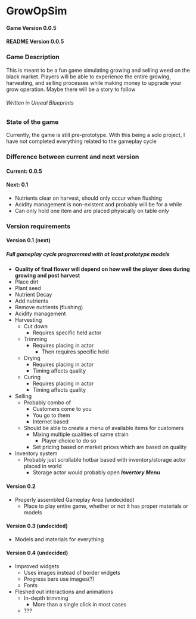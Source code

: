 # GrowOpSim
#### Game Version 0.0.5
#### README Version 0.0.5
### Game Description
This is meant to be a fun game simulating growing and selling weed on the black market. Players will be able to experience the entire growing, harvesting, and selling processes while making money to upgrade your grow operation. Maybe there will be a story to follow
###### Written in Unreal Blueprints

### State of the game
Currently, the game is still pre-prototype. With this being a solo project, I have not completed everything related to the gameplay cycle

### Difference between current and next version
#### Current: 0.0.5
#### Next: 0.1
* Nutrients clear on harvest, should only occur when flushing
* Acidity management is non-existent and probably will be for a while
* Can only hold one item and are placed physically on table only

### Version requirements
#### Version 0.1 (next)
##### Full gameplay cycle programmed with at least prototype models
* **Quality of final flower will depend on how well the player does during growing and post harvest**
* Place dirt
* Plant seed
* Nutrient Decay
* Add nutrients
* Remove nutrients (flushing)
* Acidity management
* Harvesting
  * Cut down
    * Requires specific held actor
  * Trimming
    * Requires placing in actor
      * Then requires specific held
  * Drying
    * Requires placing in actor
    * Timing affects quality
  * Curing
    * Requires placing in actor
    * Timing affects quality
* Selling
  * Probably combo of
    * Customers come to you
    * You go to them
    * Internet based
  * Should be able to create a menu of available items for customers
    * Mixing multiple qualities of same strain
      * Player choice to do so
    * Set pricing based on market prices which are based on quality
* Inventory system
  * Probably just scrollable hotbar based with inventory/storage actor placed in world
    * Storage actor would probably open ***Invertory Menu***

#### Version 0.2
* Properly assembled Gameplay Area (undecided)
  * Place to play entire game, whether or not it has proper materials or models

#### Version 0.3 (undecided)
* Models and materials for everything


#### Version 0.4 (undecided)
* Improved widgets
  * Uses images instead of border widgets
  * Progress bars use images(?)
  * Fonts
* Fleshed out interactions and animations
  * In-depth trimming
    * More than a single click in most cases
  * ???


